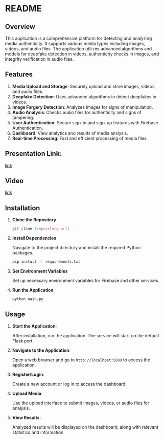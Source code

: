 # README

## Overview
This application is a comprehensive platform for detecting and analyzing media authenticity. It supports various media types including images, videos, and audio files. The application utilizes advanced algorithms and models for deepfake detection in videos, authenticity checks in images, and integrity verification in audio files.

## Features
1. **Media Upload and Storage**: Securely upload and store images, videos, and audio files.
2. **Deepfake Detection**: Uses advanced algorithms to detect deepfakes in videos.
3. **Image Forgery Detection**: Analyzes images for signs of manipulation.
4. **Audio Analysis**: Checks audio files for authenticity and signs of tampering.
5. **User Authentication**: Secure sign-in and sign-up features with Firebase Authentication.
6. **Dashboard**: View analytics and results of media analysis.
7. **Real-time Processing**: Fast and efficient processing of media files.
## Presentation Link:
[link](https://www.canva.com/design/DAF52rj8WGE/JF4gNQKhn6FKAIzNgHR7aw/view?utm_content=DAF52rj8WGE&utm_campaign=designshare&utm_medium=link&utm_source=viewer)
## Video
[link](https://www.youtube.com/watch?v=WN6Y-F983l8)
## Installation

1. **Clone the Repository**
   ```bash
   git clone [repository-url]

2. **Install Dependencies**

    Navigate to the project directory and install the required Python packages.
    ```bash
    pip install -r requirements.txt
3. **Set Environment Variables**
    
    Set up necessary environment variables for Firebase and other services.

4. **Run the Application**
    ```bash
    python main.py

## Usage

1. **Start the Application**: 
    
    After installation, run the application. The service will start on the default Flask port.

2. **Navigate to the Application**: 

    Open a web browser and go to `http://localhost:5000` to access the application.

3. **Register/Login**: 
    
    Create a new account or log in to access the dashboard.

4. **Upload Media**: 

    Use the upload interface to submit images, videos, or audio files for analysis.

5. **View Results**: 

    Analyzed results will be displayed on the dashboard, along with relevant statistics and information.
